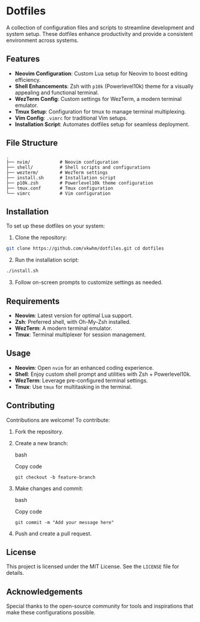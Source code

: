 # Dotfiles

A collection of configuration files and scripts to streamline development and system setup. These dotfiles enhance productivity and provide a consistent environment across systems.

## Features

- **Neovim Configuration**: Custom Lua setup for Neovim to boost editing efficiency.
- **Shell Enhancements**: Zsh with `p10k` (Powerlevel10k) theme for a visually appealing and functional terminal.
- **WezTerm Config**: Custom settings for WezTerm, a modern terminal emulator.
- **Tmux Setup**: Configuration for tmux to manage terminal multiplexing.
- **Vim Config**: `.vimrc` for traditional Vim setups.
- **Installation Script**: Automates dotfiles setup for seamless deployment.

## File Structure

```plaintext
.
├── nvim/           # Neovim configuration
├── shell/          # Shell scripts and configurations
├── wezterm/        # WezTerm settings
├── install.sh      # Installation script
├── p10k.zsh        # Powerlevel10k theme configuration
├── tmux.conf       # Tmux configuration
└── vimrc           # Vim configuration
```

## Installation

To set up these dotfiles on your system:

1. Clone the repository:

```bash
git clone https://github.com/vkwhm/dotfiles.git cd dotfiles
```

2. Run the installation script:

```bash
./install.sh
```

3. Follow on-screen prompts to customize settings as needed.

## Requirements

- **Neovim**: Latest version for optimal Lua support.
- **Zsh**: Preferred shell, with Oh-My-Zsh installed.
- **WezTerm**: A modern terminal emulator.
- **Tmux**: Terminal multiplexer for session management.

## Usage

- **Neovim**: Open `nvim` for an enhanced coding experience.
- **Shell**: Enjoy custom shell prompt and utilities with Zsh + Powerlevel10k.
- **WezTerm**: Leverage pre-configured terminal settings.
- **Tmux**: Use `tmux` for multitasking in the terminal.

## Contributing

Contributions are welcome! To contribute:

1. Fork the repository.
2. Create a new branch:

   bash

   Copy code

   `git checkout -b feature-branch`

3. Make changes and commit:

   bash

   Copy code

   `git commit -m "Add your message here"`

4. Push and create a pull request.

## License

This project is licensed under the MIT License. See the `LICENSE` file for details.

## Acknowledgements

Special thanks to the open-source community for tools and inspirations that make these configurations possible.
